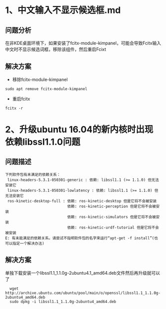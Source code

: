 # 1、中文输入不显示候选框.md
## 问题分析
在非KDE桌面环境下，如果安装了fcitx-module-kimpanel，可能会导致Fcitx输入中文时不显示候选词框，移除该组件，然后重启Fcixt

## 解决方案
* 移除fcitx-module-kimpanel
```
sudo apt remove fcitx-module-kimpanel
```
* 重启fcitx
```
fcitx -r
```
# 2、升级ubuntu 16.04的新内核时出现依赖libssl1.1.0问题
## 问题描述
```
下列软件包有未满足的依赖关系：
 linux-headers-5.3.1-050301-generic : 依赖: libssl1.1 (>= 1.1.0) 但无法安装它
 linux-headers-5.3.1-050301-lowlatency : 依赖: libssl1.1 (>= 1.1.0) 但无法安装它
 ros-kinetic-desktop-full : 依赖: ros-kinetic-desktop 但是它将不会被安装
                            依赖: ros-kinetic-perception 但是它将不会被安装
                            依赖: ros-kinetic-simulators 但是它将不会被安装
                            依赖: ros-kinetic-urdf-tutorial 但是它将不会被安装
E: 有未能满足的依赖关系。请尝试不指明软件包的名字来运行“apt-get -f install”(也可以指定一个解决办法)
```
## 解决方案
单独下载安装一个libssl1.1_1.1.0g-2ubuntu4.1_amd64.deb文件然后再升级就可以了
```
  wget http://archive.ubuntu.com/ubuntu/pool/main/o/openssl/libssl1.1_1.1.0g-2ubuntu4_amd64.deb
  sudo dpkg -i libssl1.1_1.1.0g-2ubuntu4_amd64.deb
```
